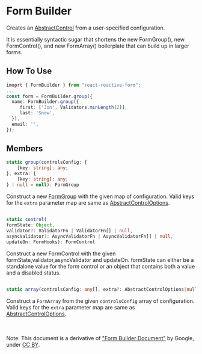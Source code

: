 # Form Builder
Creates an [AbstractControl](AbstractControl.md) from a user-specified configuration.

It is essentially syntactic sugar that shortens the new FormGroup(), new FormControl(), 
and new FormArray() boilerplate that can build up in larger forms.

## How To Use
```ts
imoprt { FormBuilder } from "react-reactive-form";
...
const form = FormBuilder.group({
  name: FormBuilder.group({
     first: ['Jon', Validators.minLength(2)],
     last: 'Snow',
  }),
  email: '',
});
```
## Members

```ts
static group(controlsConfig: {
    [key: string]: any;
}, extra: {
    [key: string]: any;
} | null = null): FormGroup
```
Construct a new [FormGroup](FormGroup.md) with the given map of configuration. 
Valid keys for the `extra` parameter map are same as [AbstractControlOptions](AbstractControlOptions.md).

##
```ts
static control(
formState: Object, 
validator?: ValidatorFn | ValidatorFn[] | null, 
asyncValidator?: AsyncValidatorFn | AsyncValidatorFn[] | null,
updateOn: FormHooks): FormControl
```
Construct a new FormControl with the given formState,validator,asyncValidator and updateOn.
formState can either be a standalone value for the form control or an object that contains both a value and a disabled status.

## 
```ts
static array(controlsConfig: any[], extra?: AbstractControlOptions|null): FormArray
```
Construct a `FormArray` from the given `controlsConfig` array of configuration.
Valid keys for the `extra` parameter map are same as [AbstractControlOptions](AbstractControlOptions.md).

<br/></br>
Note: This document is a derivative of ["Form Builder Document"](https://angular.io/api/forms/FormBuilder) by Google,
under [CC BY](https://creativecommons.org/licenses/by/4.0/).
